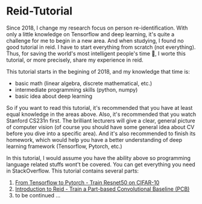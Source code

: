 # Reid-Tutorial

Since 2018, I change my research focus on person re-identification. With only a little knowledge on Tensorflow and deep learning, it's quite a challenge for me to begin in a new area. And when studying, I found no good tutorial in reid. I have to start everything from scratch (not everything). Thus, for saving the world's most intelligent people's time 🙂, I worte this tutorial, or more precisely, share my experience in reid.

This tutorial starts in the begining of 2018, and my knowledge that time is:

- basic math (linear algebra, discrete mathematical, etc.)
- intermediate programming skills (python, numpy)
- basic idea about deep learning

So if you want to read this tutorial, it's recommended that you have at least equal knowledge in the areas above. Also, it's recommended that you watch Stanford CS231n first. The brilliant lecturers will give a clear, general picture of computer vision (of course you should have some general idea about CV before you dive into a specific area). And it's also recommended to finish its homework, which would help  you have a better understanding of deep learning framework (Tensorflow, Pytorch, etc.)

In this tutorial, I would assume you have the ability above so programming language related stuffs wont't be covered. You can get everything you need in StackOverflow. This tutorial contains several parts:

1. [From Tensorflow to Pytorch - Train Resnet50 on CIFAR-10](http://localhost:1313/posts/pytorch-tutorial-resnet-on-cifar10/)
2. [Introduction to Reid - Train a Part-based Convolutional Baseline (PCB)](http://localhost:1313/posts/reid-tutorial-train-a-pcb-model/)
3. to be continued ...
